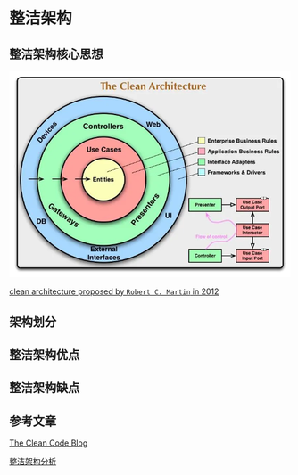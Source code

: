 # 整洁架构

## 整洁架构核心思想

![](./整洁架构.webp)

[clean architecture proposed by `Robert C. Martin` in 2012](https://www.youtube.com/watch?v=Nltqi7ODZTM) 

## 架构划分



## 整洁架构优点

## 整洁架构缺点

## 参考文章

[The Clean Code Blog](https://blog.cleancoder.com/uncle-bob/2012/08/13/the-clean-architecture.html)

[整洁架构分析](https://www.jianshu.com/p/b565f0c00c0c)